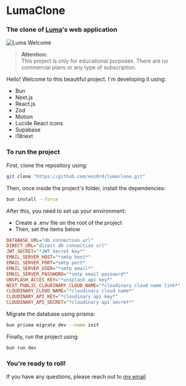 # LumaClone
### The clone of [Luma](https://lu.ma)'s web application

![Luma Welcome](./image.png)

> **Attention:**  
> This project is only for educational purposes. There are no commercial plans or any type of subscription.

Hello! Welcome to this beautiful project. I'm developing it using:
- Bun 
- Next.js
- React.js
- Zod
- Motion
- Lucide React icons
- Supabase
- i18next

### To run the project
First, clone the repository using:
```bash
git clone "https://github.com/enz0rd/lumaclone.git"
```
Then, once inside the project's folder, install the dependencies:
```bash
bun install --force
```
After this, you need to set up your environment:
- Create a .env file on the root of the project
- Then, set the items below
```ini
DATABASE_URL="db connection url"
DIRECT_URL="direct db connection url"
JWT_SECRET="*JWT Secret key*"
EMAIL_SERVER_HOST="*smtp host*"
EMAIL_SERVER_PORT=*smtp port*
EMAIL_SERVER_USER="*smtp email*"
EMAIL_SERVER_PASSWORD="*smtp email password*"
UNSPLASH_ACCES_KEY="*unsplash api key*"
NEXT_PUBLIC_CLOUDINARY_CLOUD_NAME="*cloudinary cloud name link*"
CLOUDINARY_CLOUD_NAME="*cloudinary cloud name*"
CLOUDINARY_API_KEY="*cloudinary api key*"
CLOUDINARY_API_SECRET="*cloudinary api secret*"
```
Migrate the database using prisma:
```bash
bun prisma migrate dev --name init
```
Finally, run the project using:
```bash
bun run dev
```
### You're ready to roll! 
If you have any questions, please reach out to [my email](mailto:enzorossidaltoe@hotmail.com.br)
